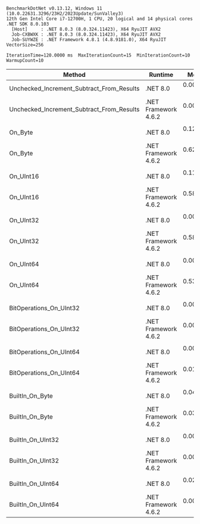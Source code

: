 ```

BenchmarkDotNet v0.13.12, Windows 11 (10.0.22631.3296/23H2/2023Update/SunValley3)
12th Gen Intel Core i7-12700H, 1 CPU, 20 logical and 14 physical cores
.NET SDK 8.0.103
  [Host]     : .NET 8.0.3 (8.0.324.11423), X64 RyuJIT AVX2
  Job-CXBWXK : .NET 8.0.3 (8.0.324.11423), X64 RyuJIT AVX2
  Job-SUYWZE : .NET Framework 4.8.1 (4.8.9181.0), X64 RyuJIT VectorSize=256

IterationTime=120.0000 ms  MaxIterationCount=15  MinIterationCount=10
WarmupCount=10

```

| Method                                    | Runtime              |      Mean |     Error |    StdDev |    Median | Ratio | RatioSD |
|-------------------------------------------|----------------------|----------:|----------:|----------:|----------:|------:|--------:|
| Unchecked_Increment_Subtract_From_Results | .NET 8.0             | 0.0021 ns | 0.0078 ns | 0.0046 ns | 0.0000 ns |     ? |       ? |
| Unchecked_Increment_Subtract_From_Results | .NET Framework 4.6.2 | 0.0000 ns | 0.0000 ns | 0.0000 ns | 0.0000 ns |     ? |       ? |
|                                           |                      |           |           |           |           |       |         |
| On_Byte                                   | .NET 8.0             | 0.1223 ns | 0.0118 ns | 0.0078 ns | 0.1217 ns |  1.00 |    0.00 |
| On_Byte                                   | .NET Framework 4.6.2 | 0.6201 ns | 0.0344 ns | 0.0287 ns | 0.6324 ns |  5.05 |    0.35 |
|                                           |                      |           |           |           |           |       |         |
| On_UInt16                                 | .NET 8.0             | 0.1154 ns | 0.0269 ns | 0.0238 ns | 0.1075 ns |  1.00 |    0.00 |
| On_UInt16                                 | .NET Framework 4.6.2 | 0.5829 ns | 0.0527 ns | 0.0493 ns | 0.5688 ns |  5.19 |    1.08 |
|                                           |                      |           |           |           |           |       |         |
| On_UInt32                                 | .NET 8.0             | 0.0072 ns | 0.0142 ns | 0.0126 ns | 0.0000 ns |     ? |       ? |
| On_UInt32                                 | .NET Framework 4.6.2 | 0.5887 ns | 0.0256 ns | 0.0169 ns | 0.5853 ns |     ? |       ? |
|                                           |                      |           |           |           |           |       |         |
| On_UInt64                                 | .NET 8.0             | 0.0000 ns | 0.0000 ns | 0.0000 ns | 0.0000 ns |     ? |       ? |
| On_UInt64                                 | .NET Framework 4.6.2 | 0.5341 ns | 0.0159 ns | 0.0095 ns | 0.5323 ns |     ? |       ? |
|                                           |                      |           |           |           |           |       |         |
| BitOperations_On_UInt32                   | .NET 8.0             | 0.0020 ns | 0.0091 ns | 0.0054 ns | 0.0000 ns |     ? |       ? |
| BitOperations_On_UInt32                   | .NET Framework 4.6.2 | 0.0000 ns | 0.0000 ns | 0.0000 ns | 0.0000 ns |     ? |       ? |
|                                           |                      |           |           |           |           |       |         |
| BitOperations_On_UInt64                   | .NET 8.0             | 0.0097 ns | 0.0174 ns | 0.0126 ns | 0.0028 ns |     ? |       ? |
| BitOperations_On_UInt64                   | .NET Framework 4.6.2 | 0.0120 ns | 0.0136 ns | 0.0090 ns | 0.0126 ns |     ? |       ? |
|                                           |                      |           |           |           |           |       |         |
| BuiltIn_On_Byte                           | .NET 8.0             | 0.0439 ns | 0.0350 ns | 0.0327 ns | 0.0451 ns |     ? |       ? |
| BuiltIn_On_Byte                           | .NET Framework 4.6.2 | 0.0368 ns | 0.0095 ns | 0.0057 ns | 0.0366 ns |     ? |       ? |
|                                           |                      |           |           |           |           |       |         |
| BuiltIn_On_UInt32                         | .NET 8.0             | 0.0062 ns | 0.0103 ns | 0.0096 ns | 0.0000 ns |     ? |       ? |
| BuiltIn_On_UInt32                         | .NET Framework 4.6.2 | 0.0000 ns | 0.0000 ns | 0.0000 ns | 0.0000 ns |     ? |       ? |
|                                           |                      |           |           |           |           |       |         |
| BuiltIn_On_UInt64                         | .NET 8.0             | 0.0249 ns | 0.0405 ns | 0.0379 ns | 0.0014 ns |     ? |       ? |
| BuiltIn_On_UInt64                         | .NET Framework 4.6.2 | 0.0000 ns | 0.0000 ns | 0.0000 ns | 0.0000 ns |     ? |       ? |
